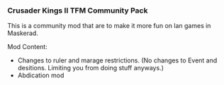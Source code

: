 ### Crusader Kings II TFM Community Pack
This is a community mod that are to make it more fun on lan games in Maskerad.

Mod Content:
- Changes to ruler and marage restrictions. (No changes to Event and desitions. Limiting you from doing stuff anyways.)
- <a herf="http://steamcommunity.com/sharedfiles/filedetails/?id=313951308">Abdication mod</a>
